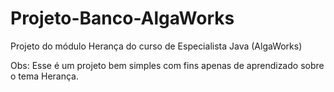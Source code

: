 # Projeto-Banco-AlgaWorks
Projeto do módulo Herança do curso de Especialista Java (AlgaWorks)

Obs: Esse é um projeto bem simples com fins apenas de aprendizado sobre o tema Herança.
